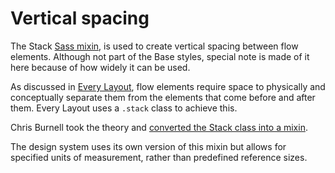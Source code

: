 # Vertical spacing

The Stack [Sass mixin](https://sass-lang.com/documentation/at-rules/mixin), is used to create vertical spacing between flow elements. Although not part of the Base styles, special note is made of it here because of how widely it can be used.

As discussed in [Every Layout](https://every-layout.dev/layouts/stack/), flow elements require space to physically and conceptually separate them from the elements that come before and after them. Every Layout uses a `.stack` class to achieve this.

Chris Burnell took the theory and [converted the Stack class into a mixin](https://chrisburnell.com/article/sassy-lobotomised-owl/).

The design system uses its own version of this mixin but allows for specified units of measurement, rather than predefined reference sizes.


